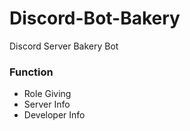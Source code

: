 # Discord-Bot-Bakery
Discord Server Bakery Bot

### Function
* Role Giving
* Server Info
* Developer Info
